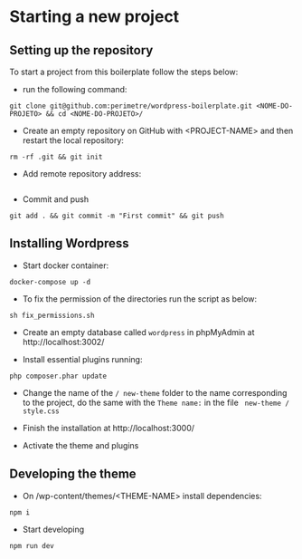 # Starting a new project

## Setting up the repository

To start a project from this boilerplate follow the steps below:

 - run the following command:

```shell
git clone git@github.com:perimetre/wordpress-boilerplate.git <NOME-DO-PROJETO> && cd <NOME-DO-PROJETO>/ 
```

- Create an empty repository on GitHub with \<PROJECT-NAME> and then restart the local repository:

```shell 
rm -rf .git && git init
```

- Add remote repository address:

```shell git remote add origin git@github.com:perimetre/<PROJECT-NAME>.git 
```

- Commit and push

```shell
git add . && git commit -m "First commit" && git push 
```

## Installing Wordpress

- Start docker container:

```shell 
docker-compose up -d 
```

- To fix the permission of the directories run the script as below:

```shell
sh fix_permissions.sh  
```

- Create an empty database called ``wordpress`` in phpMyAdmin at http://localhost:3002/

- Install essential plugins running:

```shell
php composer.phar update 
```

- Change the name of the `` / new-theme `` folder to the name corresponding to the project, do the same with the `` Theme name: `` in the file `` new-theme / style.css``

- Finish the installation at http://localhost:3000/

- Activate the theme and plugins

## Developing the theme

- On /wp-content/themes/\<THEME-NAME> install dependencies:

```shell
npm i 
```

- Start developing 

```shell 
npm run dev
```
